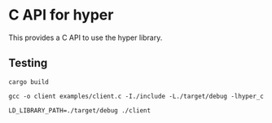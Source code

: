 # C API for hyper

This provides a C API to use the hyper library.

## Testing

```
cargo build

gcc -o client examples/client.c -I./include -L./target/debug -lhyper_c

LD_LIBRARY_PATH=./target/debug ./client
```
